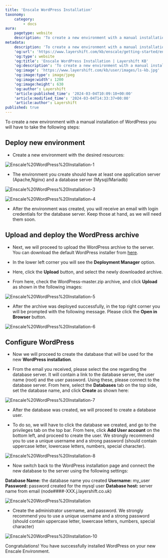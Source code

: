 ```yaml
---
title: 'Enscale WordPress Installation'
taxonomy:
    category:
        - docs
aura:
    pagetype: website
    description: 'To create a new environment with a manual installation of WordPress you will have to take the following steps: Deploy new environment Create a new environment with the desired resources: 2. The environment you create should have at least one application server (Apache,Nginx) and a database server (Mysql/Mariadb) 3. After the environment was created, you ...'
metadata:
    description: 'To create a new environment with a manual installation of WordPress you will have to take the following steps: Deploy new environment Create a new environment with the desired resources: 2. The environment you create should have at least one application server (Apache,Nginx) and a database server (Mysql/Mariadb) 3. After the environment was created, you ...'
    'og:url': 'https://www.layershift.com/kb/enscale/getting-started/enscale-wordpress-installation'
    'og:type': website
    'og:title': 'Enscale WordPress Installation | Layershift KB'
    'og:description': 'To create a new environment with a manual installation of WordPress you will have to take the following steps: Deploy new environment Create a new environment with the desired resources: 2. The environment you create should have at least one application server (Apache,Nginx) and a database server (Mysql/Mariadb) 3. After the environment was created, you ...'
    'og:image': 'https://www.layershift.com/kb/user/images/ls-kb.jpg'
    'og:image:type': image/jpeg
    'og:image:width': 1200
    'og:image:height': 630
    'og:author': Layershift
    'article:published_time': '2024-03-04T10:09:10+00:00'
    'article:modified_time': '2024-03-04T14:33:37+00:00'
    'article:author': Layershift
published: true
---
```


To create a new environment with a manual installation of WordPress you will have to take the following steps:

## Deploy new environment

* Create a new environment with the desired resources:

![Enscale%20WordPress%20Installation-1](Enscale%20WordPress%20Installation-1.png)

* The environment you create should have at least one application server (Apache,Nginx) and a database server (Mysql/Mariadb)

![Enscale%20WordPress%20Installation-3](Enscale%20WordPress%20Installation-3.png)

![Enscale%20WordPress%20Installation-4](Enscale%20WordPress%20Installation-4.png)

* After the environment was created, you will receive an email with login credentials for the database server. Keep those at hand, as we will need them soon.

## Upload and deploy the WordPress archive

* Next, we will proceed to upload the WordPress archive to the server. You can download the default WordPress installer from [here](https://wordpress.org/latest.zip).

* In the lower left corner you will see the **Deployment Manager** option.

* Here, click the **Upload** button, and select the newly downloaded archive.

* From here, check the WordPress-master.zip archive, and click **Upload** as shown in the following images:

![Enscale%20WordPress%20Installation-5](Enscale%20WordPress%20Installation-5.png)

* After the archive was deployed successfully, in the top right corner you will be prompted with the following message. Please click the **Open in Browser** button.

![Enscale%20WordPress%20Installation-6](Enscale%20WordPress%20Installation-6.png)

## Configure WordPress

* Now we will proceed to create the database that will be used for the new **WordPress installation**.

* From the email you received, please select the one regarding the database server. It will contain a link to the database server, the user name (root) and the user password. Using these, please connect to the database server. From here, select the **Databases** tab on the top side, set the database name, and click **Create** as shown here:

![Enscale%20WordPress%20Installation-7](Enscale%20WordPress%20Installation-7.png)

* After the database was created, we will proceed to create a database user.

* To do so, we will have to click the database we created, and go to the privileges tab on the top bar. From here, click **Add User account** on the bottom left, and proceed to create the user. We strongly recommend you to use a unique username and a strong password (should contain uppercase letter, lowercase letters, numbers, special character).

![Enscale%20WordPress%20Installation-8](Enscale%20WordPress%20Installation-8.png)

* Now switch back to the WordPress installation page and connect the new database to the server using the following settings:

**Database Name:** the database name you created
**Username:** my_user
**Password:** password created for the mysql user
**Database host:** server name from email (node####-XXX.j.layershift.co.uk)

![Enscale%20WordPress%20Installation](Enscale%20WordPress%20Installation-9.png)

* Create the administrator username, and password. We strongly recommend you to use a unique username and a strong password (should contain uppercase letter, lowercase letters, numbers, special character)

![Enscale%20WordPress%20Installation-10](Enscale%20WordPress%20Installation-10.png)

Congratulations! You have successfully installed WordPress on your new Enscale Environment.


